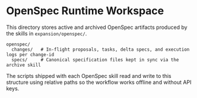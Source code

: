 # OpenSpec Runtime Workspace

This directory stores active and archived OpenSpec artifacts produced by the skills in `expansion/openspec/`.

```
openspec/
  changes/   # In-flight proposals, tasks, delta specs, and execution logs per change-id
  specs/     # Canonical specification files kept in sync via the archive skill
```

The scripts shipped with each OpenSpec skill read and write to this structure using relative paths so the workflow works offline and without API keys.
